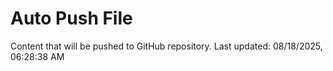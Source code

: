 # Auto Push File

Content that will be pushed to GitHub repository.
Last updated: 08/18/2025, 06:28:38 AM